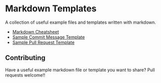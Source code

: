 # Markdown Templates
A collection of useful example files and templates written with markdown.

- [Markdown Cheatsheet](https://github.com/theogainey/Markdown-Templates/blob/main/Markdown_Cheat_Sheet.md)
- [Sample Commit Message Template](https://github.com/theogainey/Markdown-Templates/blob/main/Sample_Commit_Message_Template.md)
- [Sample Pull Request Template](https://github.com/theogainey/Markdown-Templates/blob/main/Sample_Pull_Request_Template.md)

## Contributing
Have a useful example markdown file or template you want to share? Pull requests welcome!! 
